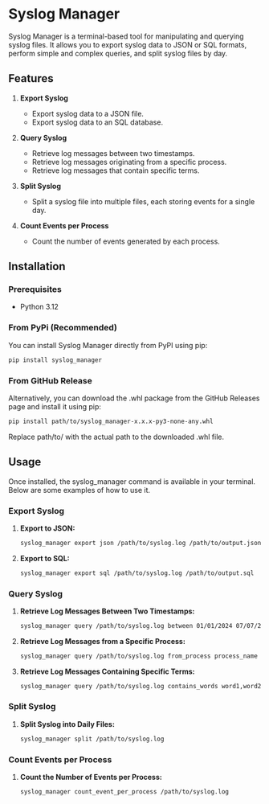 # Syslog Manager

Syslog Manager is a terminal-based tool for manipulating and querying syslog files. It allows you to export syslog data to JSON or SQL formats, perform simple and complex queries, and split syslog files by day.

## Features

1. **Export Syslog**
   - Export syslog data to a JSON file.
   - Export syslog data to an SQL database.

2. **Query Syslog**
   - Retrieve log messages between two timestamps.
   - Retrieve log messages originating from a specific process.
   - Retrieve log messages that contain specific terms.

3. **Split Syslog**
   - Split a syslog file into multiple files, each storing events for a single day.

4. **Count Events per Process**
   - Count the number of events generated by each process.

## Installation

### Prerequisites

- Python 3.12

### From PyPi (Recommended)
You can install Syslog Manager directly from PyPI using pip:

   ```bash
   pip install syslog_manager
   ```

### From GitHub Release
Alternatively, you can download the .whl package from the GitHub Releases page and install it using pip:

   ```bash
   pip install path/to/syslog_manager-x.x.x-py3-none-any.whl
   ```
Replace path/to/ with the actual path to the downloaded .whl file.

## Usage

Once installed, the syslog_manager command is available in your terminal. Below are some examples of how to use it.

### Export Syslog

1. **Export to JSON:**

   ```bash
   syslog_manager export json /path/to/syslog.log /path/to/output.json
   ```
   
2. **Export to SQL:**

   ```bash
   syslog_manager export sql /path/to/syslog.log /path/to/output.sql
   ```
   
### Query Syslog

1. **Retrieve Log Messages Between Two Timestamps:**

   ```bash
   syslog_manager query /path/to/syslog.log between 01/01/2024 07/07/2024
   ```
   
2. **Retrieve Log Messages from a Specific Process:**

   ```bash
   syslog_manager query /path/to/syslog.log from_process process_name
   ```
   
3. **Retrieve Log Messages Containing Specific Terms:**

   ```bash
   syslog_manager query /path/to/syslog.log contains_words word1,word2,word3
   ```
   
### Split Syslog

1. **Split Syslog into Daily Files:**

   ```bash
   syslog_manager split /path/to/syslog.log
   ```

### Count Events per Process

1. **Count the Number of Events per Process:**

   ```bash
   syslog_manager count_event_per_process /path/to/syslog.log
   ```